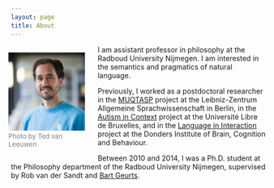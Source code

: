 ```yaml
---
layout: page
title: About
---
```


<figure style="float: left; margin-left: -5px; margin-right: 25px; max-width: 30%; min-width: 100px; height: auto;"><img src="newphotocropped.jpg"><figcaption style="font-size: small; color: grey;">Photo by Ted van Leeuwen</figcaption></figure>

I am assistant professor in philosophy at the Radboud University Nijmegen. I am interested in the semantics and pragmatics of natural language.

Previously, I worked as a postdoctoral researcher in the <a href="https://www.leibniz-zas.de/en/research/research-areas/semantics-pragmatics/muqtasp" target="_blank">MUQTASP</a> project at the Leibniz-Zentrum Allgemeine Sprachwissenschaft in Berlin, in the <a href="https://acte.ulb.be/index.php/en/" target="_blank">Autism in Context</a> project at the Université Libre de Bruxelles, and in the <a href="https://www.languageininteraction.nl/" target="_blank">Language in Interaction</a> project at the Donders Institute of Brain, Cognition and Behaviour.

Between 2010 and 2014, I was a Ph.D. student at the Philosophy department of the Radboud University Nijmegen, supervised by Rob van der Sandt and <a href="https://sites.google.com/site/brtgrts/" target="_blank">Bart Geurts</a>.
